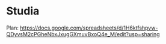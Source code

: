 # Studia

Plan: https://docs.google.com/spreadsheets/d/1H6ktfshpvw-QDyvsM2cPGheNbxJxugGXmuvBxoQ4e_M/edit?usp=sharing
